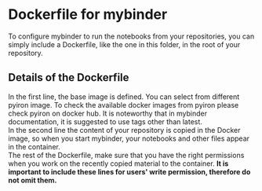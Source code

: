 # Dockerfile for mybinder
To configure mybinder to run the notebooks from your repositories, you can simply include a Dockerfile, like the one in this folder, in the root of your repository.
## Details of the Dockerfile
In the first line, the base image is defined. You can select from different pyiron image. To check the available docker images from pyiron please check pyiron on docker hub. It is noteworthy that in mybinder documentation, it is suggested to use tags other than latest.      
In the second line the content of your repository is copied in the Docker image, so when you start mybinder, your notebooks and other files appear in the container.  
The rest of the Dockerfile, make sure that you have the right permissions when you work on the recently copied material to the container. **It is important to include these lines for users' write permission, therefore do not omit them.**